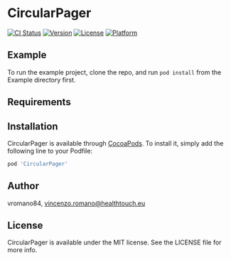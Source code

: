 # CircularPager

[![CI Status](https://img.shields.io/travis/vromano84/CircularPager.svg?style=flat)](https://travis-ci.org/vromano84/CircularPager)
[![Version](https://img.shields.io/cocoapods/v/CircularPager.svg?style=flat)](https://cocoapods.org/pods/CircularPager)
[![License](https://img.shields.io/cocoapods/l/CircularPager.svg?style=flat)](https://cocoapods.org/pods/CircularPager)
[![Platform](https://img.shields.io/cocoapods/p/CircularPager.svg?style=flat)](https://cocoapods.org/pods/CircularPager)

## Example

To run the example project, clone the repo, and run `pod install` from the Example directory first.

## Requirements

## Installation

CircularPager is available through [CocoaPods](https://cocoapods.org). To install
it, simply add the following line to your Podfile:

```ruby
pod 'CircularPager'
```

## Author

vromano84, vincenzo.romano@healthtouch.eu

## License

CircularPager is available under the MIT license. See the LICENSE file for more info.
